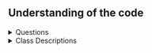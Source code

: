 ## Understanding of the code
<details>
  
<summary>Questions</summary>

### Movement Logic:

| **Question**                                               | **Answer**                                                                              |
|------------------------------------------------------------|-----------------------------------------------------------------------------------------|
| Where is the direction of the snake set based on user input?| In the `keyPressed` method of the `MySnake` class.                                       |
| How is the snake moved in the chosen direction?             | The movement is implemented in the `move` method of the `MySnake` class.                  |
| What triggers the movement of the snake?                   | The movement of the snake is triggered in the `draw` method of the `MySnake` class.       |
| Is there any condition for stopping the movement of the snake? | Yes, if the snake goes out of bounds (hits the walls), its `l` flag is set to false.    |

### Scoring Logic:

| **Question**                                           | **Answer**                                                                                                                                          |
|--------------------------------------------------------|-----------------------------------------------------------------------------------------------------------------------------------------------------|
| Where is the initial score set?                        | The initial score is set to 0 when the `MySnake` object is created.                                                                                 |
| How is the score updated when the snake eats the food? | The score is updated in the `eaten` method of the `Food` class when the snake eats the food.                                                        |
| Is there any other condition for updating the score?   | Currently, the only condition for updating the score is when the snake eats the food. Additional conditions can be added based on the game's logic. |

### Rendering Logic:

| **Question**                                                          | **Answer**                                                                                                       |
|-----------------------------------------------------------------------|------------------------------------------------------------------------------------------------------------------|
| How is the game frame continuously updated for rendering?             | The `MyThread` class continuously calls the `repaint` method in the `MyFrame` class.                             |
| How are key events related to rendering handled?                      | The `keyTyped`, `keyPressed`, and `keyReleased` methods in the `MyFrame` class handle key events.                |
| What does the `paint` method in the `MyFrame` class do?               | The `paint` method in the `MyFrame` class draws the game components on the frame.                                |
| What does the `paint` method in the `Play` class do?                  | The `paint` method in the `Play` class draws the background, snake, food, and manages the game flow.             |
| How is the player's score rendered on the frame?                      | The `drawScore` method in the `Play` class draws the player's score on the frame.                                |
| How is the food rendered on the game frame?                           | The `draw` method in the `Food` class draws the food image on the game frame.                                    |
| How are images managed for rendering?                                 | The `ImageUtil` class manages images using an `images` Map containing image resources used in the game.          |
| How does the `getImage` method in `GameUtil` contribute to rendering? | The `getImage` method in the `GameUtil` class loads an image from the specified path, contributing to rendering. |
| How is background music rendered in the game?                         | The `play` method in the `MusicPlayer` class starts a new thread to play the background music.                   |

### How can an MVC Pattern be implemented
| Question                                                                                              | Answer                                                                                                                                                                                                                              |
|-------------------------------------------------------------------------------------------------------|-------------------------------------------------------------------------------------------------------------------------------------------------------------------------------------------------------------------------------------|
| How is the game data represented in the Model of your Java game?                                      | In the Model of the game, data is represented through classes like `MySnake`, `Food`, and other relevant entities, managing the state and behavior of the game.                                                                     |
| What View components are used to visually represent the game state?                                   | In the View, components like `MyFrame` and associated classes are used to visually represent the game state. These include the game window, snake, food, and other graphical elements.                                              |
| How does the Controller handle user input in the context of an MVC game?                              | The Controller, implemented in classes like `MyFrame` and `Play`, handles user input through methods like `keyPressed`, responding to key events and updating the Model accordingly.                                                |
| Can you describe a specific instance where the Model is updated in response to user actions?          | An example would be when the snake in the game (`MySnake` class) changes direction in response to arrow key presses. The Controller updates the Model to reflect this change.                                                       |
| How does the game achieve communication between the Model and View components?                        | Communication is facilitated by the Controller, where updates in the Model trigger corresponding changes in the View. For instance, when the snake moves, the View is updated to reflect this movement.                             |
| Are there specific Java Swing or JavaFX components used in the View to enhance the gaming experience? | In the View, Java Swing components like `JFrame` are utilized, along with custom-painted components to display game elements. The `Play` class manages the graphical rendering of the game.                                         |
| What benefits does the MVC pattern bring to the design and maintenance of the  game code?             | The MVC pattern provides a clear separation of concerns, making the code modular and easier to maintain. Changes in one component, such as updating game logic (Model), won't directly impact the visual representation (View).     |
| How does the game handle score updates, and which components are involved?                            | Score updates are handled in the Model (e.g., `MySnake` and `Food` classes) and are triggered when the snake eats food. The Controller manages this interaction, updating both the Model and the View to display the updated score. |
</details>

<details>
<summary>Class Descriptions</summary>

###  `1-Redundant Classes`: Main and Paddle


###  `2-Class`: MyFrame
#### `Description`: Represents the game window/frame.


#### Key Methods and Objects:
- `loadFrame`: Initializes and configures the game frame.
- `MyThread` inner class: Continuously repaints the frame.
- `keyTyped`, `keyPressed`, `keyReleased`: Methods for KeyListener interface.
- `MySnake` class: Represents the snake object in the game.
- `SnakeObject` class: Abstract class representing a game object.

#### Comments and Suggestions:
- The `loadFrame` method could benefit from . Breaking it down into smaller methods will improve readability.
- `MyThread` logic could be abstracted into a separate class for better organization.
- `MySnake` clas.
- Add comments to describe the purpose of major methods and variables.
-  Swap magic numbers in the code for constants.(e.g., `870`, `560`, `30`).

###  `3.Class`: Food
#### `Description`: Represents the food that the snake can eat.


**Methods and Objects:**
- `Constructor` initializes food with a random type and position.
- `eaten` method checks if the snake has eaten the food and updates the score.
- `draw` method draws the food on the game frame.

**Comments and Suggestions:**
- Comments needed to describe further the purpose of major methods
- The constructor logic for initializing food could be encapsulated in a separate method for clarity.
- Swap magic numbers in the code for constants.
- Scoring as a multiple of 512 might be reduced to a round figure.


### `4-Interface` :Movable
#### `Description`: Defines the interface for game objects that can be moved.


**Key Methods and Objects:**
- `move`: Represents the basic movement action for a movable object.

**Comments and Suggestions:**
- Comments needed to describe further the purpose of  methods in the interface.
- Consider grouping related functions in other code in interface. 

Certainly! Here's the information for `GameUtil` and `ImageUtil` classes in a README.md format:

### `5-Class` :GameUtil
#### `Description`:Changes position of images through rotation.

**Methods and Objects:**
- `getImage`: Loads an image from the specified path.
- `rotateImage`: Rotates an image by a specified degree.

**Comments and Suggestions:**
- Consider providing more details in the comments regarding the rotation logic in `rotateImage`.
- Appropirate Error Handling in getting path through`getImage` method.
- Swap magic numbers in the code for constants.
- Singleton pattern can be applied. This ensures that this will 
   only have one instance and also ensure global access.
---

### `6-Class` :ImageUtil
#### `Description`:Provides methods for managing and storing images.

**Methods and Objects:**
- `images`: Map contains image resources used in the game.
- Static block initializes image resources for snake, food, and background.

**Comments and Suggestions:**
- Add comments to describe the purpose of major methods and variables.
- Provide comments explaining the logic in the static block for initializing image resources.
- Singleton Pattern can also be applied as stated above.




</details>